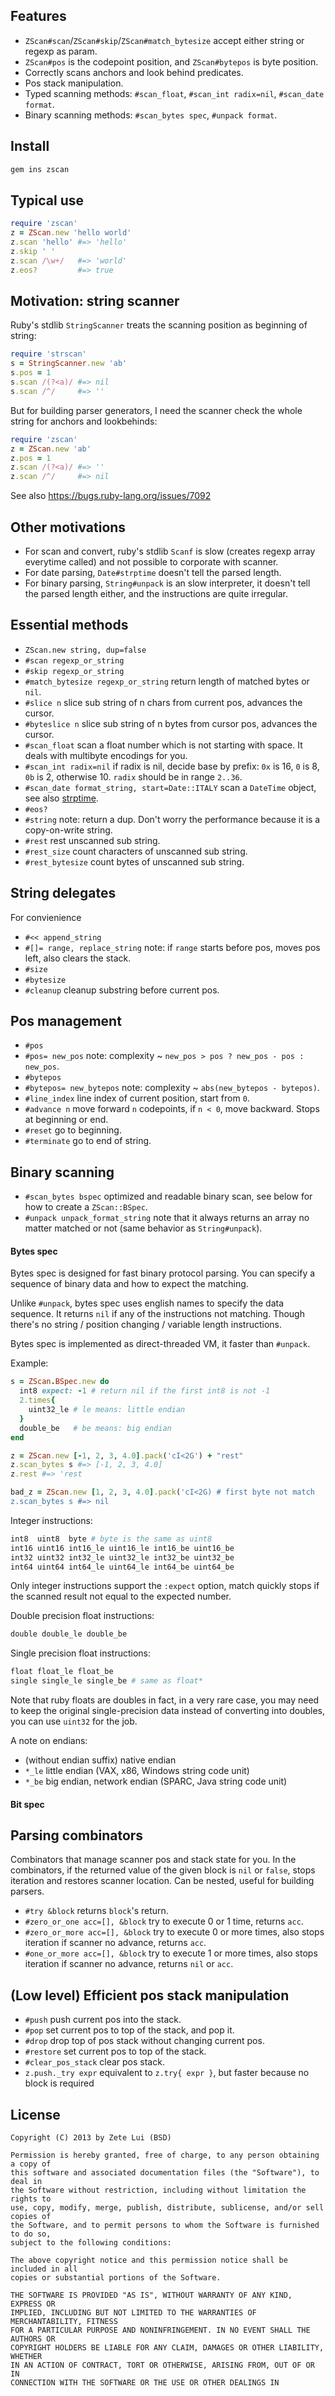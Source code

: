 ## Features

- `ZScan#scan`/`ZScan#skip`/`ZScan#match_bytesize` accept either string or regexp as param.
- `ZScan#pos` is the codepoint position, and `ZScan#bytepos` is byte position.
- Correctly scans anchors and look behind predicates.
- Pos stack manipulation.
- Typed scanning methods: `#scan_float`, `#scan_int radix=nil`, `#scan_date format`.
- Binary scanning methods: `#scan_bytes spec`, `#unpack format`.

## Install

```bash
gem ins zscan
```

## Typical use

``` ruby
require 'zscan'
z = ZScan.new 'hello world'
z.scan 'hello' #=> 'hello'
z.skip ' '
z.scan /\w+/   #=> 'world'
z.eos?         #=> true
```

## Motivation: string scanner

Ruby's stdlib `StringScanner` treats the scanning position as beginning of string:

```ruby
require 'strscan'
s = StringScanner.new 'ab'
s.pos = 1
s.scan /(?<a)/ #=> nil
s.scan /^/     #=> ''
```

But for building parser generators, I need the scanner check the whole string for anchors and lookbehinds:

```ruby
require 'zscan'
z = ZScan.new 'ab'
z.pos = 1
z.scan /(?<a)/ #=> ''
z.scan /^/     #=> nil
```

See also https://bugs.ruby-lang.org/issues/7092

## Other motivations

- For scan and convert, ruby's stdlib `Scanf` is slow (creates regexp array everytime called) and not possible to corporate with scanner.
- For date parsing, `Date#strptime` doesn't tell the parsed length.
- For binary parsing, `String#unpack` is an slow interpreter, it doesn't tell the parsed length either, and the instructions are quite irregular.

## Essential methods

- `ZScan.new string, dup=false`
- `#scan regexp_or_string`
- `#skip regexp_or_string`
- `#match_bytesize regexp_or_string` return length of matched bytes or `nil`.
- `#slice n` slice sub string of n chars from current pos, advances the cursor.
- `#byteslice n` slice sub string of n bytes from cursor pos, advances the cursor.
- `#scan_float` scan a float number which is not starting with space. It deals with multibyte encodings for you.
- `#scan_int radix=nil` if radix is nil, decide base by prefix: `0x` is 16, `0` is 8, `0b` is 2, otherwise 10. `radix` should be in range `2..36`.
- `#scan_date format_string, start=Date::ITALY` scan a `DateTime` object, see also [strptime](http://rubydoc.info/stdlib/date/DateTime.strptime).
- `#eos?`
- `#string` note: return a dup. Don't worry the performance because it is a copy-on-write string.
- `#rest` rest unscanned sub string.
- `#rest_size` count characters of unscanned sub string.
- `#rest_bytesize` count bytes of unscanned sub string.

## String delegates

For convienience

- `#<< append_string`
- `#[]= range, replace_string` note: if `range` starts before pos, moves pos left, also clears the stack.
- `#size`
- `#bytesize`
- `#cleanup` cleanup substring before current pos.

## Pos management

- `#pos`
- `#pos= new_pos` note: complexity ~ `new_pos > pos ? new_pos - pos : new_pos`.
- `#bytepos`
- `#bytepos= new_bytepos` note: complexity ~ `abs(new_bytepos - bytepos)`.
- `#line_index` line index of current position, start from `0`.
- `#advance n` move forward `n` codepoints, if `n < 0`, move backward. Stops at beginning or end.
- `#reset` go to beginning.
- `#terminate` go to end of string.

## Binary scanning

- `#scan_bytes bspec` optimized and readable binary scan, see below for how to create a `ZScan::BSpec`.
- `#unpack unpack_format_string` note that it always returns an array no matter matched or not (same behavior as `String#unpack`).

#### Bytes spec

Bytes spec is designed for fast binary protocol parsing. You can specify a sequence of binary data and how to expect the matching.

Unlike `#unpack`, bytes spec uses english names to specify the data sequence. It returns `nil` if any of the instructions not matching. Though there's no string / position changing / variable length instructions.

Bytes spec is implemented as direct-threaded VM, it faster than `#unpack`.

Example:

```ruby
s = ZScan.BSpec.new do
  int8 expect: -1 # return nil if the first int8 is not -1
  2.times{
    uint32_le # le means: little endian
  }
  double_be   # be means: big endian
end

z = ZScan.new [-1, 2, 3, 4.0].pack('cI<2G') + "rest"
z.scan_bytes s #=> [-1, 2, 3, 4.0]
z.rest #=> 'rest

bad_z = ZScan.new [1, 2, 3, 4.0].pack('cI<2G) # first byte not match
z.scan_bytes s #=> nil
```

Integer instructions:

```ruby
int8  uint8  byte # byte is the same as uint8
int16 uint16 int16_le uint16_le int16_be uint16_be
int32 uint32 int32_le uint32_le int32_be uint32_be
int64 uint64 int64_le uint64_le int64_be uint64_be
```

Only integer instructions support the `:expect` option, match quickly stops if the scanned result not equal to the expected number.

Double precision float instructions:

```ruby
double double_le double_be
```

Single precision float instructions:

```ruby
float float_le float_be
single single_le single_be # same as float*
```

Note that ruby floats are doubles in fact, in a very rare case, you may need to keep the original single-precision data instead of converting into doubles, you can use `uint32` for the job.

A note on endians:

- (without endian suffix) native endian
- `*_le` little endian (VAX, x86, Windows string code unit)
- `*_be` big endian, network endian (SPARC, Java string code unit)

#### Bit spec

## Parsing combinators

Combinators that manage scanner pos and stack state for you. In the combinators, if the returned value of the given block is `nil` or `false`, stops iteration and restores scanner location. Can be nested, useful for building parsers.

- `#try &block` returns `block`'s return.
- `#zero_or_one acc=[], &block` try to execute 0 or 1 time, returns `acc`.
- `#zero_or_more acc=[], &block` try to execute 0 or more times, also stops iteration if scanner no advance, returns `acc`.
- `#one_or_more acc=[], &block` try to execute 1 or more times, also stops iteration if scanner no advance, returns `nil` or `acc`.

## (Low level) Efficient pos stack manipulation

- `#push` push current pos into the stack.
- `#pop` set current pos to top of the stack, and pop it.
- `#drop` drop top of pos stack without changing current pos.
- `#restore` set current pos to top of the stack.
- `#clear_pos_stack` clear pos stack.
- `z.push._try expr` equivalent to `z.try{ expr }`, but faster because no block is required

## License

```
Copyright (C) 2013 by Zete Lui (BSD)

Permission is hereby granted, free of charge, to any person obtaining a copy of
this software and associated documentation files (the "Software"), to deal in
the Software without restriction, including without limitation the rights to
use, copy, modify, merge, publish, distribute, sublicense, and/or sell copies of
the Software, and to permit persons to whom the Software is furnished to do so,
subject to the following conditions:

The above copyright notice and this permission notice shall be included in all
copies or substantial portions of the Software.

THE SOFTWARE IS PROVIDED "AS IS", WITHOUT WARRANTY OF ANY KIND, EXPRESS OR
IMPLIED, INCLUDING BUT NOT LIMITED TO THE WARRANTIES OF MERCHANTABILITY, FITNESS
FOR A PARTICULAR PURPOSE AND NONINFRINGEMENT. IN NO EVENT SHALL THE AUTHORS OR
COPYRIGHT HOLDERS BE LIABLE FOR ANY CLAIM, DAMAGES OR OTHER LIABILITY, WHETHER
IN AN ACTION OF CONTRACT, TORT OR OTHERWISE, ARISING FROM, OUT OF OR IN
CONNECTION WITH THE SOFTWARE OR THE USE OR OTHER DEALINGS IN
```
